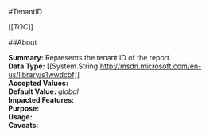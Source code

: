 #TenantID

[[_TOC_]]

##About

**Summary:**  Represents the tenant ID of the report.   
**Data Type:** [[System.String|http://msdn.microsoft.com/en-us/library/s1wwdcbf]]  
**Accepted Values:**   
**Default Value:** _global_  
**Impacted Features:**   
**Purpose:**   
**Usage:**   
**Caveats:**   

